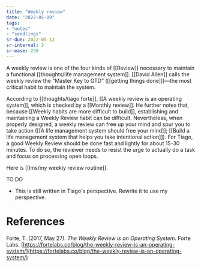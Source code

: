 ```yaml
---
title: "Weekly review"
date: "2022-05-09"
tags:
- "notes"
- "seedlings"
sr-due: 2022-05-12
sr-interval: 3
sr-ease: 250
---
```


A weekly review is one of the four kinds of [[Review]] necessary to maintain a functional [[thoughts/life management system]]. [[David Allen]] calls the weekly review the "Master Key to GTD” ([[getting things done]])—the most critical habit to maintain the system.

According to [[thoughts/tiago forte]], [[A weekly review is an operating system]], which is checked by a [[Monthly review]]. He further notes that, because [[Weekly habits are more difficult to build]], establishing and maintaining a Weekly Review habit can be difficult. Nevertheless, when properly designed, a weekly review can free up your mind and spur you to take action ([[A life management system should free your mind]]; [[Build a life management system that helps you take intentional action]]). For Tiago, a good Weekly Review should be done fast and lightly for about 15-30 minutes. To do so, the reviewer needs to resist the urge to actually do a task and focus on processing open loops.

Here is [[lms/my weekly review routine]].

TO DO

- This is still written in Tiago's perspective. Rewrite it to use my perspective.

# References

Forte, T. (2017, May 27). *The Weekly Review is an Operating System*. Forte Labs. [https://fortelabs.co/blog/the-weekly-review-is-an-operating-system/](https://fortelabs.co/blog/the-weekly-review-is-an-operating-system/)